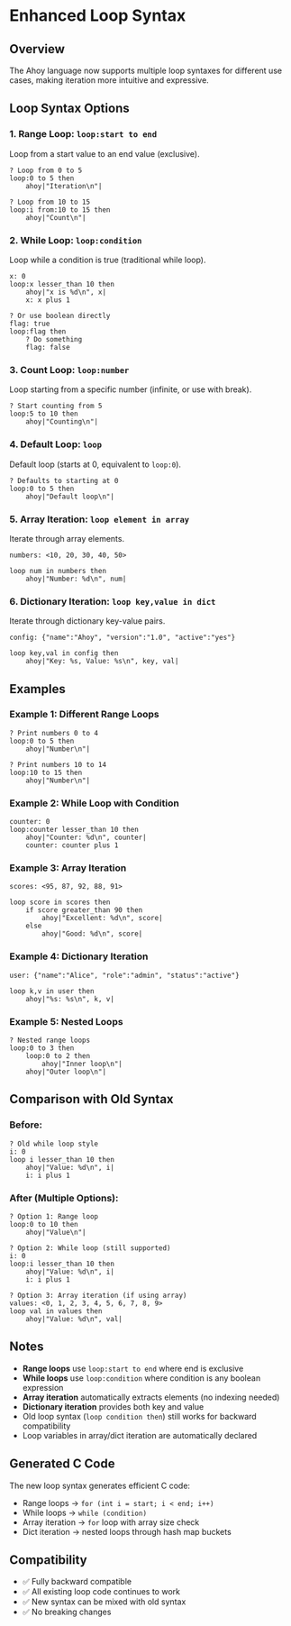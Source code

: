 # Enhanced Loop Syntax

## Overview
The Ahoy language now supports multiple loop syntaxes for different use cases, making iteration more intuitive and expressive.

## Loop Syntax Options

### 1. Range Loop: `loop:start to end`
Loop from a start value to an end value (exclusive).

```ahoy
? Loop from 0 to 5
loop:0 to 5 then
    ahoy|"Iteration\n"|

? Loop from 10 to 15
loop:i from:10 to 15 then
    ahoy|"Count\n"|
```

### 2. While Loop: `loop:condition`
Loop while a condition is true (traditional while loop).

```ahoy
x: 0
loop:x lesser_than 10 then
    ahoy|"x is %d\n", x|
    x: x plus 1

? Or use boolean directly
flag: true
loop:flag then
    ? Do something
    flag: false
```

### 3. Count Loop: `loop:number`
Loop starting from a specific number (infinite, or use with break).

```ahoy
? Start counting from 5
loop:5 to 10 then
    ahoy|"Counting\n"|
```

### 4. Default Loop: `loop`
Default loop (starts at 0, equivalent to `loop:0`).

```ahoy
? Defaults to starting at 0
loop:0 to 5 then
    ahoy|"Default loop\n"|
```

### 5. Array Iteration: `loop element in array`
Iterate through array elements.

```ahoy
numbers: <10, 20, 30, 40, 50>

loop num in numbers then
    ahoy|"Number: %d\n", num|
```

### 6. Dictionary Iteration: `loop key,value in dict`
Iterate through dictionary key-value pairs.

```ahoy
config: {"name":"Ahoy", "version":"1.0", "active":"yes"}

loop key,val in config then
    ahoy|"Key: %s, Value: %s\n", key, val|
```

## Examples

### Example 1: Different Range Loops
```ahoy
? Print numbers 0 to 4
loop:0 to 5 then
    ahoy|"Number\n"|

? Print numbers 10 to 14
loop:10 to 15 then
    ahoy|"Number\n"|
```

### Example 2: While Loop with Condition
```ahoy
counter: 0
loop:counter lesser_than 10 then
    ahoy|"Counter: %d\n", counter|
    counter: counter plus 1
```

### Example 3: Array Iteration
```ahoy
scores: <95, 87, 92, 88, 91>

loop score in scores then
    if score greater_than 90 then
        ahoy|"Excellent: %d\n", score|
    else
        ahoy|"Good: %d\n", score|
```

### Example 4: Dictionary Iteration
```ahoy
user: {"name":"Alice", "role":"admin", "status":"active"}

loop k,v in user then
    ahoy|"%s: %s\n", k, v|
```

### Example 5: Nested Loops
```ahoy
? Nested range loops
loop:0 to 3 then
    loop:0 to 2 then
        ahoy|"Inner loop\n"|
    ahoy|"Outer loop\n"|
```

## Comparison with Old Syntax

### Before:
```ahoy
? Old while loop style
i: 0
loop i lesser_than 10 then
    ahoy|"Value: %d\n", i|
    i: i plus 1
```

### After (Multiple Options):
```ahoy
? Option 1: Range loop
loop:0 to 10 then
    ahoy|"Value\n"|

? Option 2: While loop (still supported)
i: 0
loop:i lesser_than 10 then
    ahoy|"Value: %d\n", i|
    i: i plus 1

? Option 3: Array iteration (if using array)
values: <0, 1, 2, 3, 4, 5, 6, 7, 8, 9>
loop val in values then
    ahoy|"Value: %d\n", val|
```

## Notes

- **Range loops** use `loop:start to end` where end is exclusive
- **While loops** use `loop:condition` where condition is any boolean expression
- **Array iteration** automatically extracts elements (no indexing needed)
- **Dictionary iteration** provides both key and value
- Old loop syntax (`loop condition then`) still works for backward compatibility
- Loop variables in array/dict iteration are automatically declared

## Generated C Code

The new loop syntax generates efficient C code:

- Range loops → `for (int i = start; i < end; i++)`
- While loops → `while (condition)`
- Array iteration → `for` loop with array size check
- Dict iteration → nested loops through hash map buckets

## Compatibility

- ✅ Fully backward compatible
- ✅ All existing loop code continues to work
- ✅ New syntax can be mixed with old syntax
- ✅ No breaking changes
